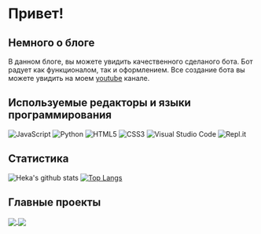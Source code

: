 # Привет!

## Немного о блоге
В данном блоге, вы можете увидить качественного сделаного бота. Бот радует как функционалом, так и оформлением. Все создание бота вы можете увидить на моем [youtube](https://www.youtube.com/channel/UC_wEPv-0-hRwsUZh577pPxw) канале.

## Используемые редакторы и языки программирования
![JavaScript](https://shields.io/badge/-JavaScript-090909?style=for-the-badge&logo=javascript)
![Python](https://shields.io/badge/-Python-090909?style=for-the-badge&logo=python)
![HTML5](https://shields.io/badge/-HTML5-090909?style=for-the-badge&logo=html5)
![CSS3](https://shields.io/badge/-CSS3-090909?style=for-the-badge&logo=css3&logoColor=0078be)
![Visual Studio Code](https://shields.io/badge/-Visual_Studio_Code-090909?style=for-the-badge&logo=visual-studio-code&logoColor=19b5f6)
![Repl.it](https://shields.io/badge/-Repl.it-090909?style=for-the-badge&logo=repl.it)

## Статистика
![Heka's github stats](https://github-readme-stats.vercel.app/api?username=HekaHub&show_icons=true&theme=merko&bg_color=010101) [![Top Langs](https://github-readme-stats.vercel.app/api/top-langs/?username=HekaHub&show_icons=true&theme=merko&bg_color=010101&layout=compact)](https://github.com/anuraghazra/github-readme-stats)

## Главные проекты
<a href="https://github.com/HekaHub/discord-bot">
  <img align="center" src="https://github-readme-stats.vercel.app/api/pin/?username=HekaHub&repo=discord-bot&title_color=9c3&text_color=fff&icon_color=9c6&bg_color=010101" />
</a>

<a href="https://github.com/HekaHub/discord-bot-python">
  <img align="center" src="https://github-readme-stats.vercel.app/api/pin/?username=HekaHub&repo=discord-bot-python&title_color=9c3&text_color=fff&icon_color=9c6&bg_color=010101" />
</a>
